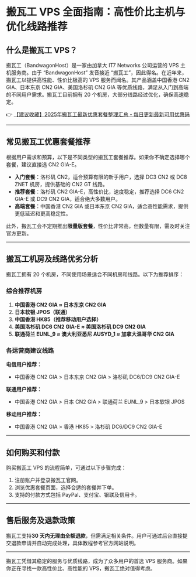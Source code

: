 # 搬瓦工 VPS 全面指南：高性价比主机与优化线路推荐

## 什么是搬瓦工 VPS？

搬瓦工（BandwagonHost）是一家由加拿大 IT7 Networks 公司运营的 VPS 主机服务商。由于 “BandwagonHost” 发音接近 “搬瓦工”，因此得名。在近年来，搬瓦工以提供高性能、性价比极高的 VPS 服务而闻名。其产品涵盖中国香港 CN2 GIA、日本东京 CN2 GIA、美国洛杉矶 CN2 GIA 等优质线路，满足从入门到高端的不同用户需求。搬瓦工目前拥有 20 个机房，大部分线路经过优化，确保高速稳定。

👉 [【建议收藏】2025年搬瓦工最新优惠套餐整理汇总 - 每日更新最新可用优惠码](https://bit.ly/banwagon)

---

## 常见搬瓦工优惠套餐推荐

根据用户需求和预算，以下是不同类型的搬瓦工套餐推荐。如果你不确定选择哪个套餐，建议直接选 CN2 GIA-E。

- **入门套餐**：洛杉矶 CN2，适合预算有限的新手用户，选择 DC3 CN2 或 DC8 ZNET 机房，提供基础的 CN2 GT 线路。
- **推荐套餐**：洛杉矶 CN2 GIA-E，高性价比，速度稳定，推荐选择 DC6 CN2 GIA-E 或 DC9 CN2 GIA，适合绝大多数用户。
- **高端套餐**：中国香港 CN2 GIA 或日本东京 CN2 GIA，适合高性能需求，提供更低延迟和更高稳定性。

此外，搬瓦工会不定期推出**限量版套餐**，性价比非常高，但数量有限，需及时关注官方更新。

---

## 搬瓦工机房及线路优劣分析

搬瓦工拥有 20 个机房，不同使用场景适合不同机房和线路。以下为推荐排序：

### 综合推荐机房
1. **中国香港 CN2 GIA ≈ 日本东京 CN2 GIA**
2. **日本软银 JPOS（联通）**
3. **中国香港 HK85（推荐移动用户选择）**
4. **美国洛杉矶 DC6 CN2 GIA-E ≈ 美国洛杉矶 DC9 CN2 GIA**
5. **联通荷兰 EUNL_9 ≈ 澳大利亚悉尼 AUSYD_1 ≈ 加拿大温哥华 CN2 GIA**

### 各运营商建议线路
**电信用户推荐：**
- 中国香港 CN2 GIA > 日本东京 CN2 GIA > 洛杉矶 DC6/DC9 CN2 GIA-E

**联通用户推荐：**
- 中国香港 CN2 GIA > 日本 CN2 GIA > 联通荷兰 EUNL_9 > 日本软银 JPOS

**移动用户推荐：**
- 中国香港 CN2 GIA > 香港 HK85 > 洛杉矶 DC6/DC9 CN2 GIA-E

---

## 如何购买和付款

购买搬瓦工 VPS 的流程简单，可通过以下步骤完成：

1. 注册账户并登录搬瓦工官网。
2. 浏览优惠套餐页面，选择合适的套餐并下单。
3. 支持的付款方式包括 PayPal、支付宝、银联及信用卡。

---

## 售后服务及退款政策

搬瓦工支持**30 天内无理由全额退款**，但需满足相关条件。用户可通过后台直接提交退款申请并自动完成处理，具体教程参考官方网站说明。

---

搬瓦工凭借其稳定的服务与优质线路，成为了众多用户的首选 VPS 服务商。如果你正在寻找一款高性价比、高性能的 VPS，搬瓦工绝对值得考虑。